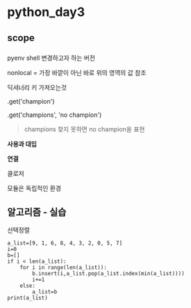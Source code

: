 # python_day3

## scope

### 



pyenv shell 변경하고자 하는 버전


nonlocal = 가장 바깥이 아닌 바로 위의 영역의 값 참조


딕셔너리 키 가져오는것

.get('champion')

.get('champions', 'no champion')

>champions 찾지 못하면 no champion을 표현
>



**사용과 대입**


**연결**
>




클로저

모듈은 독립적인 환경



## 알고리즘 - 실습

선택정렬

```
a_list=[9, 1, 6, 8, 4, 3, 2, 0, 5, 7]
i=0
b=[]
if i < len(a_list):
    for i in range(len(a_list)):
        b.insert(i,a_list.pop(a_list.index(min(a_list))))
        i+=1
    else:
        a_list=b
print(a_list)

```